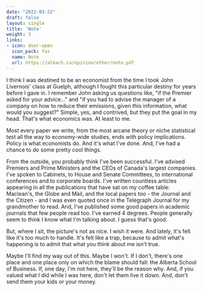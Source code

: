 ```yaml
---
date: "2022-03-22"
draft: false
layout: single
title: 'Note'
weight: 3
links:
- icon: door-open
  icon_pack: fas
  name: Note
  url: https://aleach.ca/opinion/other/note.pdf
---
```

I think I was destined to be an economist from the time I took John Livernois' class at Guelph, although I fought this particular destiny for years before I gave in. I remember John asking us questions like, "if the Premier asked for your advice..." and "if you had to advise the manager of a company on how to reduce their emissions, given this information, what would you suggest?" Simple, yes, and contrived, but they put the goal in my head. That's what economics was. At least to me.

Most every paper we write, from the most arcane theory or niche statistical test all the way to economy-wide studies, ends with policy implications. Policy is what economists do. And it's what I've done. And, I've had a chance to do some pretty cool things.

From the outside, you probably think I've been successful. I've advised Premiers and Prime Ministers and the CEOs of Canada's largest companies. I've spoken to Cabinets, to House and Senate Committees, to international conferences and to corporate boards. I've written countless articles appearing in all the publications that have sat on my coffee table: Maclean's, the Globe and Mail, and the local papers too - the Journal and the Citizen - and I was even quoted once in the Telegraph Journal for my grandmother to read. And, I've published some good papers in academic journals that few people read too. I've earned 4 degrees. People generally seem to think I know what I'm talking about. I guess that's good.

But, where I sit, the picture's not as nice. I wish it were. And lately, it's felt like it's too much to handle. It's felt like a trap, because to admit what's happening is to admit that what you think about me isn't true.

Maybe I'll find my way out of this. Maybe I won't. If I don't, there's one place and one place only on which the blame should fall: the Alberta School of Business. If, one day, I'm not here, they'll be the reason why. And, if you valued what I did while I was here, don't let them live it down. And, don't send them your kids or your money.

